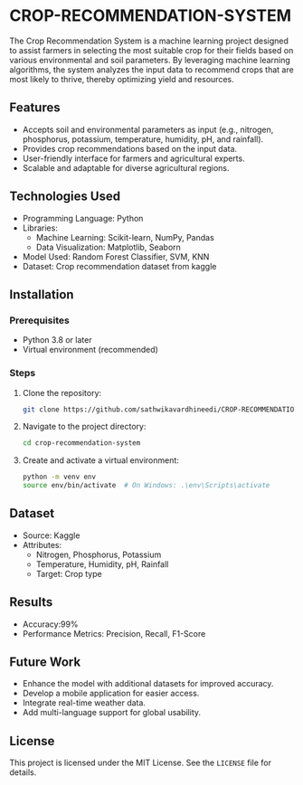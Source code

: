 # CROP-RECOMMENDATION-SYSTEM
The Crop Recommendation System is a machine learning project designed to assist farmers in selecting the most suitable crop for their fields based on various environmental and soil parameters. By leveraging machine learning algorithms, the system analyzes the input data to recommend crops that are most likely to thrive, thereby optimizing yield and resources.

## Features
- Accepts soil and environmental parameters as input (e.g., nitrogen, phosphorus, potassium, temperature, humidity, pH, and rainfall).
- Provides crop recommendations based on the input data.
- User-friendly interface for farmers and agricultural experts.
- Scalable and adaptable for diverse agricultural regions.

## Technologies Used
- Programming Language: Python
- Libraries:
  - Machine Learning: Scikit-learn, NumPy, Pandas
  - Data Visualization: Matplotlib, Seaborn
- Model Used: Random Forest Classifier, SVM, KNN
- Dataset: Crop recommendation dataset from kaggle

## Installation

### Prerequisites
- Python 3.8 or later
- Virtual environment (recommended)

### Steps
1. Clone the repository:
   ```bash
   git clone https://github.com/sathwikavardhineedi/CROP-RECOMMENDATION-SYSTEM.git
   ```
2. Navigate to the project directory:
   ```bash
   cd crop-recommendation-system
   ```
3. Create and activate a virtual environment:
   ```bash
   python -m venv env
   source env/bin/activate  # On Windows: .\env\Scripts\activate
   ```

## Dataset
- Source: Kaggle
- Attributes:
  - Nitrogen, Phosphorus, Potassium
  - Temperature, Humidity, pH, Rainfall
  - Target: Crop type

## Results
- Accuracy:99% 
- Performance Metrics: Precision, Recall, F1-Score

## Future Work
- Enhance the model with additional datasets for improved accuracy.
- Develop a mobile application for easier access.
- Integrate real-time weather data.
- Add multi-language support for global usability.

## License
This project is licensed under the MIT License. See the `LICENSE` file for details.
